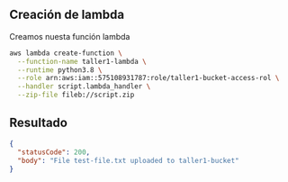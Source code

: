 ## Creación de lambda
Creamos nuesta función lambda

```bash
aws lambda create-function \
  --function-name taller1-lambda \
  --runtime python3.8 \
  --role arn:aws:iam::575108931787:role/taller1-bucket-access-rol \
  --handler script.lambda_handler \
  --zip-file fileb://script.zip
```

## Resultado

```json
{
  "statusCode": 200,
  "body": "File test-file.txt uploaded to taller1-bucket"
}
```



